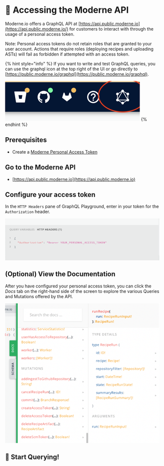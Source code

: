 # 🚀 Accessing the Moderne API

Moderne.io offers a GraphQL API at [https://api.public.moderne.io](https://api.public.moderne.io/) for customers to interact with through the usage of a personal access token.

Note: Personal access tokens do not retain roles that are granted to your user account. Actions that require roles (deploying recipes and uploading ASTs) will fail as forbidden if attempted with an access token.

{% hint style="info" %}
If you want to write and test GraphQL queries, you can use the graphql icon at the top right of the UI or go directly to [https://public.moderne.io/graphql](https://public.moderne.io/graphql).

![](../.gitbook/assets/image.png)
{% endhint %}

## Prerequisites

* Create a [Moderne Personal Access Token](../references/create-api-access-tokens.md)

## Go to the Moderne API

* [https://api.public.moderne.io](https://api.public.moderne.io)

## Configure your access token

In the `HTTP Headers` pane of GraphQL Playground, enter in your token for the `Authorization` header.&#x20;

![](../.gitbook/assets/graphql-playground.png)

## (Optional) View the Documentation

After you have configured your personal access token, you can click the _Docs_ tab on the right-hand side of the screen to explore the various Queries and Mutations offered by the API.

![](../.gitbook/assets/graphql-playground-docs.png)

## 🚀 Start Querying!

